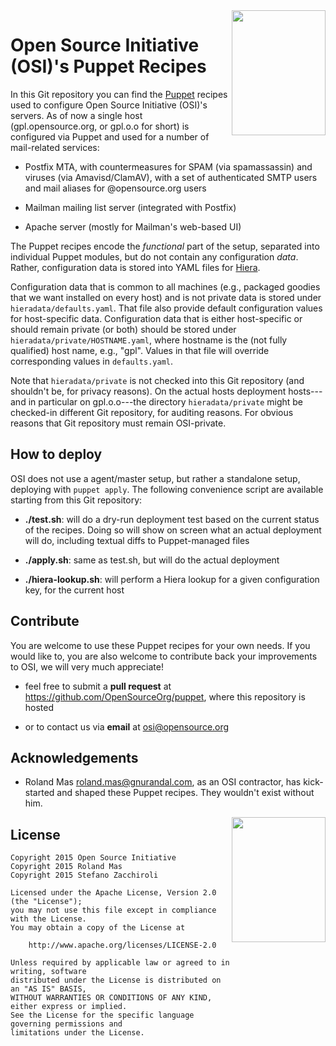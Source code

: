 <img align="right" width="150" height="200" src="https://opensource.org/files/OSIApproved.png">


Open Source Initiative (OSI)'s Puppet Recipes
=============================================

In this Git repository you can find the [Puppet][1] recipes used to configure
Open Source Initiative (OSI)'s servers. As of now a single host
(gpl.opensource.org, or gpl.o.o for short) is configured via Puppet and used
for a number of mail-related services:

- Postfix MTA, with countermeasures for SPAM (via spamassassin) and viruses
  (via Amavisd/ClamAV), with a set of authenticated SMTP users and mail aliases
  for @opensource.org users

- Mailman mailing list server (integrated with Postfix)

- Apache server (mostly for Mailman's web-based UI)

The Puppet recipes encode the *functional* part of the setup, separated into
individual Puppet modules, but do not contain any configuration *data*. Rather,
configuration data is stored into YAML files for [Hiera][2].

[1]: https://puppetlabs.com/puppet/puppet-open-source
[2]: http://docs.puppetlabs.com/hiera/

Configuration data that is common to all machines (e.g., packaged goodies that
we want installed on every host) and is not private data is stored under
`hieradata/defaults.yaml`. That file also provide default configuration values
for host-specific data.  Configuration data that is either host-specific or
should remain private (or both) should be stored under
`hieradata/private/HOSTNAME.yaml`, where hostname is the (not fully qualified)
host name, e.g., "gpl". Values in that file will override corresponding values
in `defaults.yaml`.

Note that `hieradata/private` is not checked into this Git repository (and
shouldn't be, for privacy reasons). On the actual hosts deployment hosts---and
in particular on gpl.o.o---the directory `hieradata/private` might be
checked-in different Git repository, for auditing reasons. For obvious reasons
that Git repository must remain OSI-private.


How to deploy
-------------

OSI does not use a agent/master setup, but rather a standalone setup, deploying
with `puppet apply`. The following convenience script are available starting
from this Git repository:

- **./test.sh**: will do a dry-run deployment test based on the current status
  of the recipes. Doing so will show on screen what an actual deployment will
  do, including textual diffs to Puppet-managed files

- **./apply.sh**: same as test.sh, but will do the actual deployment

- **./hiera-lookup.sh**: will perform a Hiera lookup for a given configuration
  key, for the current host


Contribute
----------

You are welcome to use these Puppet recipes for your own needs. If you would
like to, you are also welcome to contribute back your improvements to OSI, we
will very much appreciate!

- feel free to submit a **pull request** at
  <https://github.com/OpenSourceOrg/puppet>, where this repository is hosted

- or to contact us via **email** at <osi@opensource.org>


Acknowledgements
----------------

- Roland Mas <roland.mas@gnurandal.com>, as an OSI contractor, has kick-started
  and shaped these Puppet recipes. They wouldn't exist without him.


<img align="right" width="150" height="200" src="https://opensource.org/files/OSIApproved.png">

License
-------

	Copyright 2015 Open Source Initiative
	Copyright 2015 Roland Mas
	Copyright 2015 Stefano Zacchiroli

	Licensed under the Apache License, Version 2.0 (the "License");
	you may not use this file except in compliance with the License.
	You may obtain a copy of the License at

		http://www.apache.org/licenses/LICENSE-2.0

	Unless required by applicable law or agreed to in writing, software
	distributed under the License is distributed on an "AS IS" BASIS,
	WITHOUT WARRANTIES OR CONDITIONS OF ANY KIND, either express or implied.
	See the License for the specific language governing permissions and
	limitations under the License.
